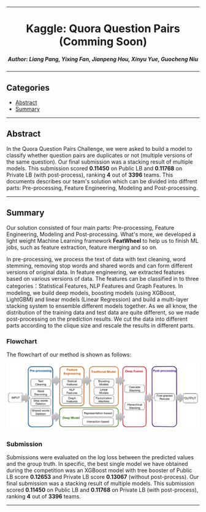 ****

#	<center>Kaggle: Quora Question Pairs (Comming Soon)</center>
##### <center>Author: Liang Pang, Yixing Fan, Jianpeng Hou, Xinyu Yue, Guocheng Niu</center>

****

##	Categories
*	[Abstract](#abstract)
* 	[Summary](#summary)

****

##	<a name="abstract"> Abstract </a>

In the Quora Question Pairs Challenge, we were asked to build a model to classify whether question pairs are duplicates or not (multiple versions of the same question). Our final submission was a stacking result of multiple models. This submission scored **0.11450** on Public LB and **0.11768** on Private LB (with post-process), ranking **4** out of **3396** teams. This documents describes our team's solution which can be divided into diffrent parts: Pre-processing, Feature Engineering, Modeling and Post-processing.

****

##	<a name="summary"> Summary </a>

Our solution consisted of four main parts: Pre-processing, Feature Engineering, Modeling and Post-processing. What's more, we developed a light weight Machine Learning framework **FeatWheel** to help us to finish ML jobs, such as feature extraction, feature merging and so on.

In pre-processing, we process the text of data with text cleaning, word stemming, removing stop words and shared words and can form different versions of original data. In feature engineering, we extracted features based on various versions of data. The features can be classified in to three categories：Statistical Features, NLP Features and Graph Features. In modeling, we build deep models, boosting models (using XGBoost, LightGBM) and linear models (Linear Regression) and build a multi-layer stacking system to ensemble different models together. As we all know, the distribution of the training data and test data are quite different, so we made post-processing on the prediction results. We cut the data into different parts according to the clique size and rescale the results in different parts. 

###	Flowchart

The flowchart of our method is shown as follows:

![flowchart](./img/flowchart.png)

###	Submission

Submissions were evaluated on the log loss between the predicted values and the group truth. In specific, the best single model we have obtained during the competition was an XGBoost model with tree booster of Public LB score **0.12653** and Private LB score **0.13067** (without post-process). Our final submission was a stacking result of multiple models. This submission scored **0.11450** on Public LB and **0.11768** on Private LB (with post-process), ranking **4** out of **3396** teams.

****

